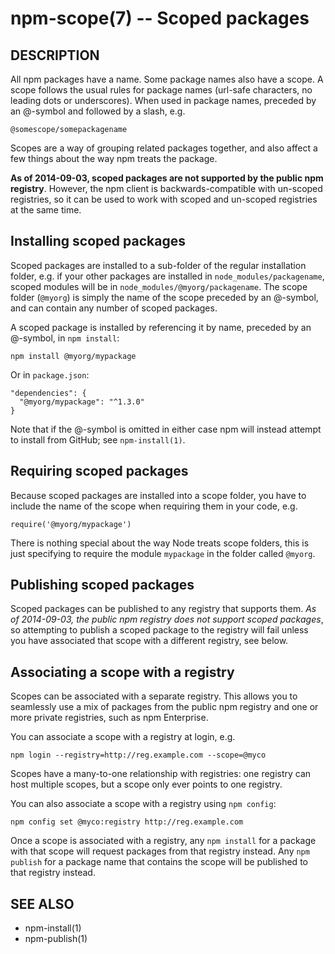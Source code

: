 npm-scope(7) -- Scoped packages
===============================














































































<extoc></extoc>

## DESCRIPTION

All npm packages have a name. Some package names also have a scope. A scope
follows the usual rules for package names (url-safe characters, no leading dots
or underscores). When used in package names, preceded by an @-symbol and
followed by a slash, e.g.

    @somescope/somepackagename

Scopes are a way of grouping related packages together, and also affect a few
things about the way npm treats the package.

**As of 2014-09-03, scoped packages are not supported by the public npm registry**.
However, the npm client is backwards-compatible with un-scoped registries, so
it can be used to work with scoped and un-scoped registries at the same time.

## Installing scoped packages

Scoped packages are installed to a sub-folder of the regular installation
folder, e.g. if your other packages are installed in `node_modules/packagename`,
scoped modules will be in `node_modules/@myorg/packagename`. The scope folder
(`@myorg`) is simply the name of the scope preceded by an @-symbol, and can
contain any number of scoped packages.

A scoped package is installed by referencing it by name, preceded by an
@-symbol, in `npm install`:

    npm install @myorg/mypackage

Or in `package.json`:

    "dependencies": {
      "@myorg/mypackage": "^1.3.0"
    }

Note that if the @-symbol is omitted in either case npm will instead attempt to
install from GitHub; see `npm-install(1)`.

## Requiring scoped packages

Because scoped packages are installed into a scope folder, you have to
include the name of the scope when requiring them in your code, e.g.

    require('@myorg/mypackage')

There is nothing special about the way Node treats scope folders, this is
just specifying to require the module `mypackage` in the folder called `@myorg`.

## Publishing scoped packages

Scoped packages can be published to any registry that supports them.
*As of 2014-09-03, the public npm registry does not support scoped packages*,
so attempting to publish a scoped package to the registry will fail unless
you have associated that scope with a different registry, see below.

## Associating a scope with a registry

Scopes can be associated with a separate registry. This allows you to
seamlessly use a mix of packages from the public npm registry and one or more
private registries, such as npm Enterprise.

You can associate a scope with a registry at login, e.g.

    npm login --registry=http://reg.example.com --scope=@myco

Scopes have a many-to-one relationship with registries: one registry can
host multiple scopes, but a scope only ever points to one registry.

You can also associate a scope with a registry using `npm config`:

    npm config set @myco:registry http://reg.example.com

Once a scope is associated with a registry, any `npm install` for a package
with that scope will request packages from that registry instead. Any
`npm publish` for a package name that contains the scope will be published to
that registry instead.

## SEE ALSO

* npm-install(1)
* npm-publish(1)